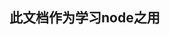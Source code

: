 <!--
 * @Author: zhaogang 156606672@qq.com
 * @Date: 2022-11-24 17:32:56
 * @LastEditors: zhaogang 156606672@qq.com
 * @LastEditTime: 2022-11-24 19:57:09
 * @FilePath: /chao.github.io/readme.md
 * @Description: 这是默认设置,请设置`customMade`, 打开koroFileHeader查看配置 进行设置: https://github.com/OBKoro1/koro1FileHeader/wiki/%E9%85%8D%E7%BD%AE
-->
## 此文档作为学习node之用